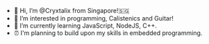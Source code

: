 - 👋 Hi, I’m @Cryxtalix from Singapore!:singapore:
- 👀 I’m interested in programming, Calistenics and Guitar!
- 🌱 I’m currently learning JavaScript, NodeJS, C++.
- ⏰ I'm planning to build upon my skills in embedded programming.
<!---
- 💞️ I’m looking to collaborate on ...
- 📫 How to reach me ...
--->

<!---
Cryxtalix/Cryxtalix is a ✨ special ✨ repository because its `README.md` (this file) appears on your GitHub profile.
You can click the Preview link to take a look at your changes.
--->
